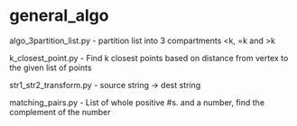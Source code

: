 # general_algo

algo_3partition_list.py - partition list into 3 compartments <k, =k and >k

k_closest_point.py -  Find k closest points based on distance from vertex to the given list of points

str1_str2_transform.py - source string -> dest string

matching_pairs.py - List of whole positive #s. and a number, find the complement of the number

